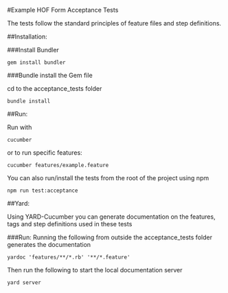 #Example HOF Form Acceptance Tests

The tests follow the standard principles of feature files and step definitions.

##Installation:

###Install Bundler

```
gem install bundler
```

###Bundle install the Gem file

cd to the acceptance_tests folder

```
bundle install
```

##Run:

Run with
```
cucumber
```
or to run specific features:
```
cucumber features/example.feature
```

You can also run/install the tests from the root of the project using npm
```
npm run test:acceptance
```

##Yard:

Using YARD-Cucumber you can generate documentation on the features, tags and step definitions used in these tests

###Run:
Running the following from outside the acceptance_tests folder generates the documentation
```
yardoc 'features/**/*.rb' '**/*.feature'
```
Then run the following to start the local documentation server
```
yard server
```
